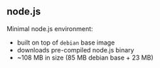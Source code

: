 ## node.js

Minimal node.js environment:

* built on top of `debian` base image
* downloads pre-compiled node.js binary
* ~108 MB in size (85 MB debian base + 23 MB)
